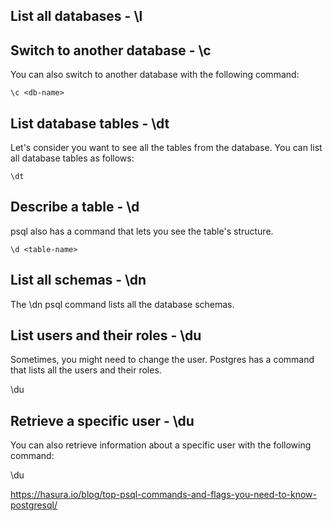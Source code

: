 ## List all databases - \l


## Switch to another database - \c
You can also switch to another database with the following command:

```
\c <db-name>
```


## List database tables - \dt
Let's consider you want to see all the tables from the database. You can list all database tables as follows:

```
\dt
```



## Describe a table - \d
psql also has a command that lets you see the table's structure.

```
\d <table-name>
```

## List all schemas - \dn

The \dn psql command lists all the database schemas.


## List users and their roles - \du
Sometimes, you might need to change the user. Postgres has a command that lists all the users and their roles.

\du


## Retrieve a specific user - \du
You can also retrieve information about a specific user with the following command:

\du <username>

  
  
  
  
  https://hasura.io/blog/top-psql-commands-and-flags-you-need-to-know-postgresql/
